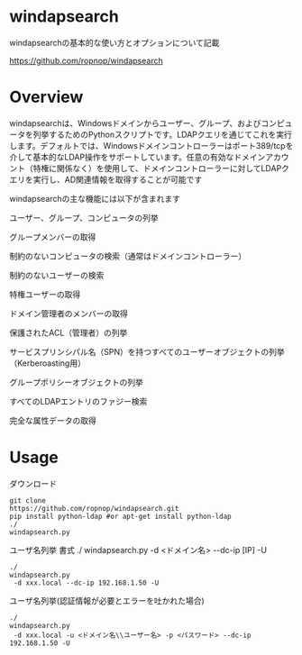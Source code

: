 # windapsearch
windapsearchの基本的な使い方とオプションについて記載

https://github.com/ropnop/windapsearch

# Overview
windapsearchは、Windowsドメインからユーザー、グループ、およびコンピュータを列挙するためのPythonスクリプトです。LDAPクエリを通じてこれを実行します。デフォルトでは、Windowsドメインコントローラーはポート389/tcpを介して基本的なLDAP操作をサポートしています。任意の有効なドメインアカウント（特権に関係なく）を使用して、ドメインコントローラーに対してLDAPクエリを実行し、AD関連情報を取得することが可能です

windapsearchの主な機能には以下が含まれます

ユーザー、グループ、コンピュータの列挙

グループメンバーの取得

制約のないコンピュータの検索（通常はドメインコントローラー）

制約のないユーザーの検索

特権ユーザーの取得

ドメイン管理者のメンバーの取得

保護されたACL（管理者）の列挙

サービスプリンシパル名（SPN）を持つすべてのユーザーオブジェクトの列挙（Kerberoasting用）

グループポリシーオブジェクトの列挙

すべてのLDAPエントリのファジー検索

完全な属性データの取得

# Usage

ダウンロード

```
git clone 
https://github.com/ropnop/windapsearch.git
pip install python-ldap #or apt-get install python-ldap
./
windapsearch.py
```

ユーザ名列挙
書式
./
windapsearch.py
 -d <ドメイン名> --dc-ip [IP] -U

```
./
windapsearch.py
 -d xxx.local --dc-ip 192.168.1.50 -U
```

ユーザ名列挙(認証情報が必要とエラーを吐かれた場合)
```
./
windapsearch.py
 -d xxx.local -u <ドメイン名\\ユーザー名> -p <パスワード> --dc-ip 192.168.1.50 -U
```
